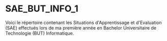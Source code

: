 # SAE_BUT_INFO_1

Voici le répertoire contenant les Situations d'Apprentissage et d'Evaluation (SAE) effectués lors de ma première année en Bachelor Universitaire de Technologie (BUT) Informatique.
